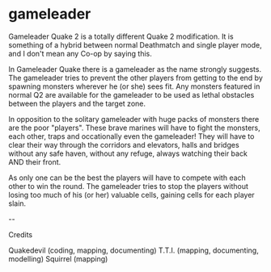 # gameleader
Gameleader Quake 2 is a totally different Quake 2 modification. It is something of a hybrid between normal Deathmatch and single player mode, and I don't mean any Co-op by saying this.

In Gameleader Quake there is a gameleader as the name strongly suggests. The gameleader tries to prevent the other players from getting to the end by spawning monsters wherever he (or she) sees fit. Any monsters featured in normal Q2 are available for the gameleader to be used as lethal obstacles between the players and the target zone.

In opposition to the solitary gameleader with huge packs of monsters there are the poor "players". These brave marines will have to fight the monsters, each other, traps and occationally even the gameleader! They will have to clear their way through the corridors and elevators, halls and bridges without any safe haven, without any refuge, always watching their back AND their front.

As only one can be the best the players will have to compete with each other to win the round. The gameleader tries to stop the players without losing too much of his (or her) valuable cells, gaining cells for each player slain.




--

Credits

Quakedevil (coding, mapping, documenting)
T.T.I. (mapping, documenting, modelling)
Squirrel (mapping)
